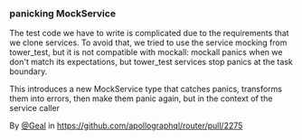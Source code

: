 ### panicking MockService 

The test code we have to write is complicated due to the requirements that we clone services. To avoid that, we tried to use the service mocking from tower_test, but it is not compatible with mockall: mockall panics when we don't match its expectations, but tower_test services stop panics at the task boundary.

This introduces a new MockService type that catches panics, transforms them into errors, then make them panic again, but in the context of the service caller

By [@Geal](https://github.com/Geal) in https://github.com/apollographql/router/pull/2275